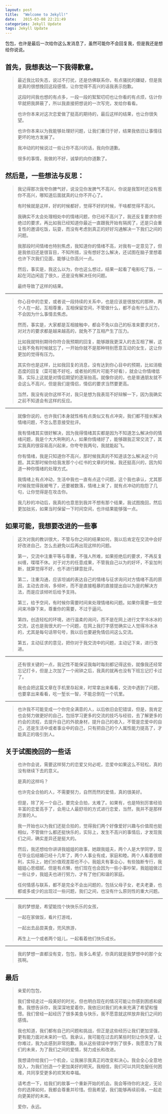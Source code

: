 ```yaml
---
layout: post
title:  "Welcome to Jekyll!"
date:   2015-03-08 22:21:49
categories: Jekyll Update
tags: Jekyll Update
---
```

包包，也许是最后一次给你这么发消息了，虽然可能你不会回复我，但是我还是想给你说说。


## 首先，我想表达一下我得歉意。


>最近我比较失态，说过不打扰，还是仿佛联系你，有点骚扰的嫌疑，但是我是真的很想挽回这段感情，让你觉得不高兴的话我表示抱歉。
>
>这段时间我也想的有点多，一段一段的絮絮叨叨也让你看的有点烦，估计你早就把我屏蔽了，所以我直接把想说的一次写完，发给你看看。
>
>也许你本来对这次恋爱做了挺高的期待的，最后这样的结果，也让你很失望。
>
>也许你本来以为我能够处理好问题，让我们重归于好，结果我依旧让事情往更坏的地方发展了。
>
>我冲动的时候说过一些让你不高兴的话，我向你道歉。
>
>很多的事情，我做的不好，诚挚的向你道歉了。




## 然后是，一些想法与反思：


>我记得那次我夸你脾气好，说没见你发脾气不高兴，你说是我暂时还没有惹你不高兴，哪知道后面就真的让你不开心了。
>
>有时候就是这样，好的时候都好，觉得不好的时候，干啥都觉得不高兴。
>
>我确实不太会处理相处中的情绪问题，你已经不高兴了，我还反复要求你拒绝过的要求，再比如我已经知道你最近一直跟我开始有隔阂了，还是只会重复性的邀请吃饭，玩耍，而没有考虑到真正的好好沟通解决一下我们之间的问题。
>
>我那段时间情绪也特别焦虑，我知道你的情绪不高，对我有一定意见了，但是我依旧还是很盲目，不知所措，没有想好怎么解决，还试图在脑子里想着也许下次我们见面，能够让你高兴一点。
>
>然后，事实是，我这么以为，你也这么想过，结果一起看了电影吃了饭，一起在河边闲逛了很久，还是没有解决任何问题。
>
>最终导致了这样的结果。
---


>你心目中的恋爱，或者说一段持续的关系中，也是应该是很放松的那种，两个人在一起，互相尊重，互相保留空间，不管做什么，都不会有什么压力，不会因为什么事情去焦虑。
>
>然而，事实是，大家都是互相接触中，都会不免以自己的标准来要求对方，对对方的要求都是越来越高的，就免不了互相产生了压力。
>
>比如我就特别期待你符合我预期的回复，能够跟我更深入的去互相了解，这让我不免有时候就忘了，一开始你就不是那种特别愿意互动的女生，这让你更加的觉得有压力。
>
>其实你也是这样，比如我回复的消息，没有达到你心目中的预期，比如消极态度的回复（菜可能不好吃，或者拍的照片可能不好看），就会让你情绪低落，实际上这就是对情侣期望的逐渐抬高。就像你说的，也是普通朋友就不会这么不高兴，但是我们是情侣，情侣的要求当然要更高。
>
>当然，我没有说你这样不对，我只是想为我表现不好辩解一下，因为我确实之前不知道会有这样的反应。
---



>就像你说的，也许我们本身就性格有点类似又有点冲突，我们都不擅长解决情绪问题，不怎么愿意接受批评。
>
>我有情绪其实很好解决，因为我得情绪其实都是因为不知道怎么解决你的情绪问题，我是个大大咧咧的人，如果你情绪好了，能够跟我正常交流了，其实我真的很容易高兴起来，你夸夸我两句，我就能起飞。
>
>你有情绪，我是只知道你不高兴，那时候我真的不知道该怎么解决这个问题。其实那时候你给我发那个小红书的文章的时候，我还挺高兴的，因为知道一种你情绪的处理方式。
>
>我情绪上有点冲动，生活中我也一直有点这个问题，这个我也承认，尤其那时候我觉得我被甩了，还要被数落，情绪上来了，就有点冲动的抱怨了几句，让你觉得是在攻击你。
>
>我几秒的冲动后，我真的也意思到我并不想有那个结果，我试图挽回，然后更加拙劣，如果当时保留一下时间空间，也许结果能够强一点。


## 如果可能，我想要改进的一些事


>这次对我的教训很大，不管与你之间的结果如何，我以后肯定在交流中会好好改进自己，怎么去避免以后再出现这样的问题。
>
>第一，交流中注重平等与尊重，不强人所难，如果拒绝后的要求，不再反复纠缠，喋喋不休。对于对方的任意成果，不管我自己以为的好坏，不妄加判断，就算觉得不好，也不进行肆意批评。
>
>第二，注重沟通，应该坦诚的表达自己的情绪与征求询问对方情绪不高的原因，主动去咨询，多倾听，而不是直接粗暴的直接提出自以为是的解决方法，而是应该倾听后给予支持。
>
>第三，给予空间，有时候你需要时间来处理情绪和问题。如果你需要一些空间来冷静下来，尊重你的需要，不过于逼问。
>
>第四，创造轻松的环境，进行温柔的询问，而不是在网上进行文字冷冰冰的交流，这也是我很大的一个问题，在网上我打字感觉确实让人觉得冷冰冰的，尤其是每句话带句号，我以后也要避免情侣间这么交流。
>
>第五，主动征求的意见，把你对于我交流中的问题，主动记下来，进行改进。

---

>还有很关键的一点，我记性不能保证我每时每刻都记得这些，就像我还经常忘记打卡，但是上次加了一个闹钟之后，我真的就再也没有下班忘记打卡过了。
>
>我也会把这篇文章在手机里存起来，时常拿出来看看，交流中遇到了问题，也要拿出来看看，吃一堑长一智，不能总倒在一个坑里。


---

>也许我不可能变成一个你完全满意的人，以后依旧会犯错误，但是，我肯定也会努力做更好的自己，包括学习更多的交流的技巧与经验，去了解更多的约会的流程，去提升自己的外貌身材，提升自己的收入，不管是恋爱中的自己，还是生活中或者事业中的自己，只有把自己的个人属性能力提高了，才能真正的吸引到人。




## 关于试图挽回的一些话


>也许你会说，需要这样努力的恋爱又何必呢，恋爱中如果这么不轻松，真的没有继续下去的意义。
>
>是真的这样吗？
>
>也许完全合拍的人，不需要努力，自然而然的爱情，真的很美好。
>
>但是，除了另一个自己，要完全合拍，太难了。如果有，也是特别厉害经验丰富的恋爱高手了，会用让人最舒坦的方式进行恋爱，当然，我并不是那样厉害的人。
>
>我一开始也以为我们还挺合拍的，觉得我们两个好像爱好兴趣与价值观也挺相似，不管做什么都还挺快乐的，实际上，发生不高兴的事情后，才发现我们之间，确实差异还是挺大的。
>
>然后，我还想给你讲讲我姐姐的故事，她跟我姐夫，两个人是大学同学，现在毕业后结婚已经十几年了，两个人事业有成，家庭和睦。两个人看着很顺利，实际上，她们价值观差距也不小，我姐夫有事业心，有些独断专行，我姐姐心思细腻，但是有点懒，他们现在也会因为一些小事吵架，我姐姐做过一些让步，我姐夫也进行努力，才有了他们和谐的家庭。
>
>任何情感与联系，都不是完全不会出问题的，包括父母子女，老夫老妻，也都或多或少的出现过一些问题，我们之间，也没有什么原则性的重大问题。

---



>我的梦想是，希望能找个快快乐乐的女孩，
>
>一起在家做饭，看片打游戏，
>
>一起出去品尝美食，兜风旅游，
>
>再生上一个或者两个娃儿，一起看着他们快乐成长。

---
>我的梦想一直都没有变，包包，我多么希望，你真的就是我梦想中的那个女孩啊。


## 最后

>亲爱的包包，
>
>我们曾经走过一段美好的时光，但也明白现在的情况可能让你感到困惑和疲惫。我想告诉你，我深深地爱着你，我依旧对我们的未来充满了希望和憧憬。我们曾经一起经历了很多美食与快乐，我不愿意就这样放弃我们之间的感情。
>
>我也知道，我们都有自己的问题和挑战，但正是这些经历让我们更加坚强，更有能力面对未来的一切。我承认，我可能在过去的某些时刻让你失望，让你难过，我为此感到非常抱歉。我从这些错误中学到了很多，我愿意为了我们的未来，为了我们之间的爱情，努力成长和改进。
>
>我想请你给我们一个机会，让我展示我真正的改变和决心。我会全心全意地投入，为我们创造一个更加美好的明天。我相信，我们可以共同克服任何困难，共同享受更多的欢笑和幸福。
>
>请考虑一下，给我们的故事一个重新开始的机会。我会等待你的决定，无论你的选择如何，我都会尊重并珍惜。但我希望，我们能够再续前缘，一起走向更美好的未来。
>
>爱你，永远。







